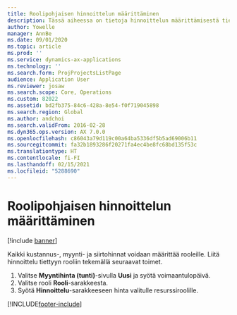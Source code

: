 ```yaml
---
title: Roolipohjaisen hinnoittelun määrittäminen
description: Tässä aiheessa on tietoja hinnoittelun määrittämisestä tietyille rooleille.
author: Yowelle
manager: AnnBe
ms.date: 09/01/2020
ms.topic: article
ms.prod: ''
ms.service: dynamics-ax-applications
ms.technology: ''
ms.search.form: ProjProjectsListPage
audience: Application User
ms.reviewer: josaw
ms.search.scope: Core, Operations
ms.custom: 82022
ms.assetid: bd2fb375-84c6-428a-8e54-f0f719045898
ms.search.region: Global
ms.author: andchoi
ms.search.validFrom: 2016-02-28
ms.dyn365.ops.version: AX 7.0.0
ms.openlocfilehash: c86043a79d119c00a64ba5336df5b5ad69006b11
ms.sourcegitcommit: fa32b1893286f20271fa4ec4be8fc68bd135f53c
ms.translationtype: HT
ms.contentlocale: fi-FI
ms.lasthandoff: 02/15/2021
ms.locfileid: "5288690"
---
```

# <a name="set-up-role-based-pricing"></a>Roolipohjaisen hinnoittelun määrittäminen

[!include [banner](../includes/banner.md)]

Kaikki kustannus-, myynti- ja siirtohinnat voidaan määrittää rooleille. Liitä hinnoittelu tiettyyn rooliin tekemällä seuraavat toimet.

1. Valitse **Myyntihinta (tunti)**-sivulla **Uusi** ja syötä voimaantulopäivä.
2. Valitse rooli **Rooli**-sarakkeesta.
3. Syötä **Hinnoittelu**-sarakkeeseen hinta valitulle resurssiroolille.


[!INCLUDE[footer-include](../includes/footer-banner.md)]